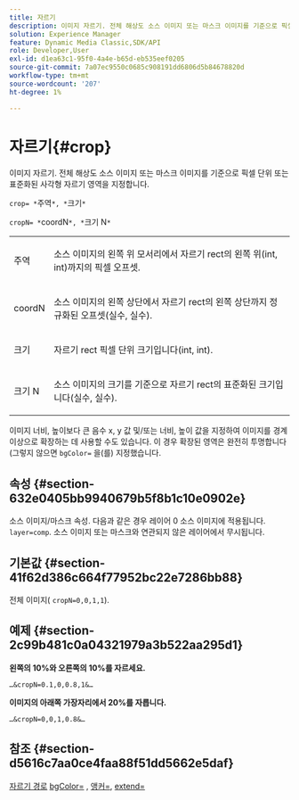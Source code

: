 ```yaml
---
title: 자르기
description: 이미지 자르기. 전체 해상도 소스 이미지 또는 마스크 이미지를 기준으로 픽셀 단위 또는 표준화된 사각형 자르기 영역을 지정합니다.
solution: Experience Manager
feature: Dynamic Media Classic,SDK/API
role: Developer,User
exl-id: d1ea63c1-95f0-4a4e-b65d-eb535eef0205
source-git-commit: 7a07ec9550c0685c908191dd6806d5b84678820d
workflow-type: tm+mt
source-wordcount: '207'
ht-degree: 1%

---
```


# 자르기{#crop}

이미지 자르기. 전체 해상도 소스 이미지 또는 마스크 이미지를 기준으로 픽셀 단위 또는 표준화된 사각형 자르기 영역을 지정합니다.

`crop= *`주역`*, *`크기`*`

`cropN= *`coordN`*, *`크기 N`*`

<table id="simpletable_472A9AD67AA64419B0877B0535F8B14A"> 
 <tr class="strow"> 
  <td class="stentry"> <p><span class="codeph"> <span class="varname"> 주역</span></span> </p> </td> 
  <td class="stentry"> <p>소스 이미지의 왼쪽 위 모서리에서 자르기 rect의 왼쪽 위(int, int)까지의 픽셀 오프셋. </p></td> 
 </tr> 
 <tr class="strow"> 
  <td class="stentry"> <p><span class="codeph"> <span class="varname"> coordN</span></span> </p> </td> 
  <td class="stentry"> <p>소스 이미지의 왼쪽 상단에서 자르기 rect의 왼쪽 상단까지 정규화된 오프셋(실수, 실수). </p></td> 
 </tr> 
 <tr class="strow"> 
  <td class="stentry"> <p><span class="codeph"> <span class="varname"> 크기</span></span> </p></td> 
  <td class="stentry"> <p>자르기 rect 픽셀 단위 크기입니다(int, int). </p></td> 
 </tr> 
 <tr class="strow"> 
  <td class="stentry"> <p><span class="codeph"> <span class="varname"> 크기 N</span></span> </p></td> 
  <td class="stentry"> <p>소스 이미지의 크기를 기준으로 자르기 rect의 표준화된 크기입니다(실수, 실수). </p></td> 
 </tr> 
</table>

이미지 너비, 높이보다 큰 음수 x, y 값 및/또는 너비, 높이 값을 지정하여 이미지를 경계 이상으로 확장하는 데 사용할 수도 있습니다. 이 경우 확장된 영역은 완전히 투명합니다(그렇지 않으면 `bgColor=` 을(를) 지정했습니다.

## 속성 {#section-632e0405bb9940679b5f8b1c10e0902e}

소스 이미지/마스크 속성. 다음과 같은 경우 레이어 0 소스 이미지에 적용됩니다. `layer=comp`. 소스 이미지 또는 마스크와 연관되지 않은 레이어에서 무시됩니다.

## 기본값 {#section-41f62d386c664f77952bc22e7286bb88}

전체 이미지( `cropN=0,0,1,1`).

## 예제 {#section-2c99b481c0a04321979a3b522aa295d1}

**왼쪽의 10%와 오른쪽의 10%를 자르세요.**

`…&cropN=0.1,0,0.8,1&…`

**이미지의 아래쪽 가장자리에서 20%를 자릅니다.**

`…&cropN=0,0,1,0.8&…`

## 참조 {#section-d5616c7aa0ce4faa88f51dd5662e5daf}

[자르기 경로](/help/aem-is-ir-api/is-api/http-ref/image-serving-api-ref/c-http-protocol-reference/c-command-reference/r-croppath.md) [bgColor=](../../../../../is-api/http-ref/image-serving-api-ref/c-http-protocol-reference/c-command-reference/r-bgcolor.md#reference-441371ba4ef54fe781887c5ae448f6ab) , [앵커=](../../../../../is-api/http-ref/image-serving-api-ref/c-http-protocol-reference/c-command-reference/r-anchor.md#reference-6661e548ab284b82828d8d94c8ddeb7c), [extend=](../../../../../is-api/http-ref/image-serving-api-ref/c-http-protocol-reference/c-command-reference/r-extend.md#reference-7e9156beb285459d830e2d56782a74ac)
